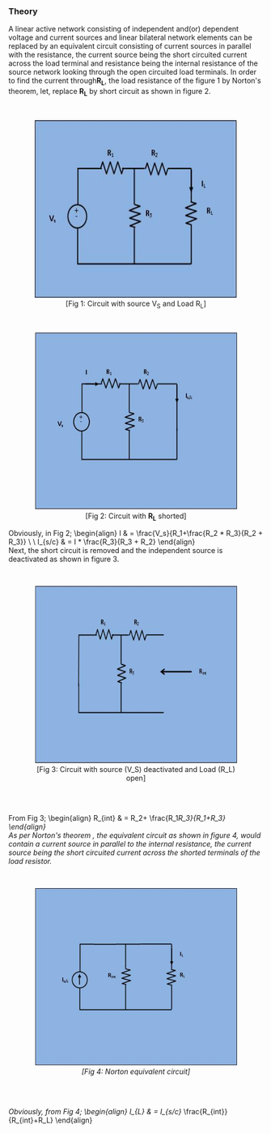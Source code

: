 ### Theory
A linear active network consisting of independent and(or) dependent voltage and current sources and linear bilateral network elements 
									can be replaced by an equivalent circuit consisting of current sources in parallel with the resistance, the current source being the short 
									circuited current across the load terminal and resistance being the internal resistance of the source network looking through the open 
									circuited load terminals. In order to find the current through<b>R<sub>L</sub></b>, the load resistance of the figure 1 by Norton's theorem, let, 
									replace <b>R<sub>L</sub></b> by short circuit as shown in figure 2.
									</p>
									<!-- <h2><span style="background-color: rgb(255, 255, 255);">Circuit diagram:</span></h2><br> -->
									<br><figure style="text-align:center">
									  <img alt="" src="./image/pic1.jpg" style="width:400px;height:350px;">
									  <figcaption>[Fig 1: Circuit with source V<sub>S</sub> and Load R<sub>L</sub>]</figcaption>
									</figure>									
									<figure style="text-align:center">
									  <img alt="" src="./image/pic2.jpg" style="width:400px;height:350px;">
									  <figcaption>[Fig 2: Circuit with <b>R<sub>L</sub></b> shorted]</figcaption>
									</figure>
									  <p>Obviously, in Fig 2;
										\begin{align}
										I & = \frac{V_s}{R_1+\frac{R_2 * R_3}{R_2 + R_3}} \\ \\
										I_{s/c} & = I * \frac{R_3}{R_3 + R_2}
										\end{align}
										<br>
										Next, the short circuit is removed and the independent source is deactivated as shown in figure 3.</p>
									<br><figure style="text-align:center">
									  <img alt="" src="./image/pic3.jpg" style="width:400px;height:350px;">
									  <figcaption>[Fig 3: Circuit with source \(V_S\) deactivated and Load \(R_L\) open]</figcaption>
									</figure><br>									
									<p>From Fig 3;
									\begin{align}
									R_{int} & = R_2+ \frac{R_1*R_3}{R_1+R_3} 
									\end{align}<br>
									As per Norton's theorem , the equivalent circuit as shown in figure 4, would contain a current source in parallel to the internal resistance, the current source
										being the short circuited current across the shorted terminals of the load resistor. 
									</p>
									<br><figure style="text-align:center">
									  <img alt="" src="./image/pic4.jpg" style="width:400px;height:350px;">
									  <figcaption>[Fig 4: Norton equivalent circuit]</figcaption>
									</figure><br>									
									<p>Obviously, from Fig 4;
									\begin{align}
									I_{L} & = I_{s/c}* \frac{R_{int}}{R_{int}+R_L} 
									\end{align}
									</p><br><br><br>
							</p>                           
                        </div>
                    